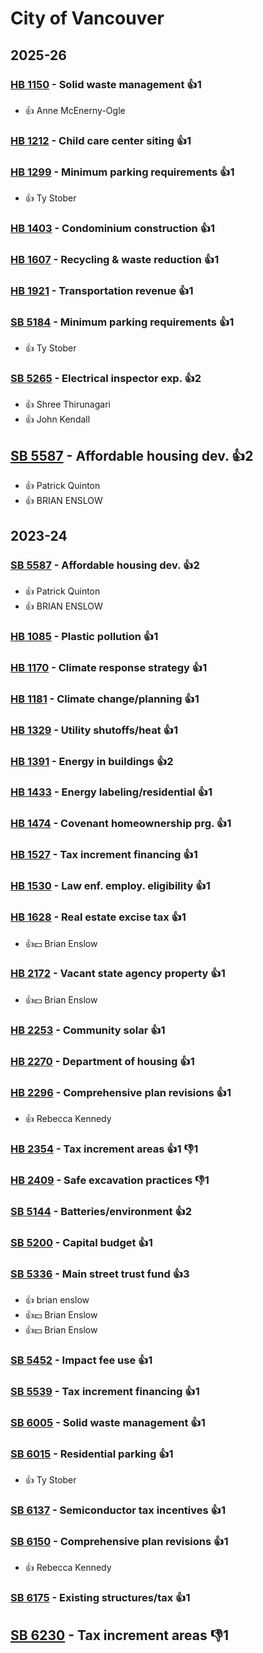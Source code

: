 # City of Vancouver
## 2025-26

### [HB 1150](/bill/2025-26/hb/1150/) - Solid waste management 👍1  
* 👍 Anne McEnerny-Ogle

### [HB 1212](/bill/2025-26/hb/1212/) - Child care center siting 👍1  

### [HB 1299](/bill/2025-26/hb/1299/) - Minimum parking requirements 👍1  
* 👍 Ty Stober

### [HB 1403](/bill/2025-26/hb/1403/) - Condominium construction 👍1  

### [HB 1607](/bill/2025-26/hb/1607/) - Recycling & waste reduction 👍1  

### [HB 1921](/bill/2025-26/hb/1921/) - Transportation revenue 👍1  

### [SB 5184](/bill/2025-26/sb/5184/) - Minimum parking requirements 👍1  
* 👍 Ty Stober

### [SB 5265](/bill/2025-26/sb/5265/) - Electrical inspector exp. 👍2  
* 👍 Shree Thirunagari
* 👍 John Kendall

## [SB 5587](/bill/2025-26/sb/5587/) - Affordable housing dev. 👍2  
* 👍 Patrick Quinton
* 👍 BRIAN ENSLOW

## 2023-24

### [SB 5587](/bill/2023-24/sb/5587/) - Affordable housing dev. 👍2  
* 👍 Patrick Quinton
* 👍 BRIAN ENSLOW

### [HB 1085](/bill/2023-24/hb/1085/) - Plastic pollution 👍1  

### [HB 1170](/bill/2023-24/hb/1170/) - Climate response strategy 👍1  

### [HB 1181](/bill/2023-24/hb/1181/) - Climate change/planning 👍1  

### [HB 1329](/bill/2023-24/hb/1329/) - Utility shutoffs/heat 👍1  

### [HB 1391](/bill/2023-24/hb/1391/) - Energy in buildings 👍2  

### [HB 1433](/bill/2023-24/hb/1433/) - Energy labeling/residential 👍1  

### [HB 1474](/bill/2023-24/hb/1474/) - Covenant homeownership prg. 👍1  

### [HB 1527](/bill/2023-24/hb/1527/) - Tax increment financing 👍1  

### [HB 1530](/bill/2023-24/hb/1530/) - Law enf. employ. eligibility 👍1  

### [HB 1628](/bill/2023-24/hb/1628/) - Real estate excise tax 👍1  
* 👍💵 Brian Enslow

### [HB 2172](/bill/2023-24/hb/2172/) - Vacant state agency property 👍1  
* 👍💵 Brian Enslow

### [HB 2253](/bill/2023-24/hb/2253/) - Community solar 👍1  

### [HB 2270](/bill/2023-24/hb/2270/) - Department of housing 👍1  

### [HB 2296](/bill/2023-24/hb/2296/) - Comprehensive plan revisions 👍1  
* 👍 Rebecca Kennedy

### [HB 2354](/bill/2023-24/hb/2354/) - Tax increment areas 👍1 👎1 

### [HB 2409](/bill/2023-24/hb/2409/) - Safe excavation practices  👎1 

### [SB 5144](/bill/2023-24/sb/5144/) - Batteries/environment 👍2  

### [SB 5200](/bill/2023-24/sb/5200/) - Capital budget 👍1  

### [SB 5336](/bill/2023-24/sb/5336/) - Main street trust fund 👍3  
* 👍 brian enslow
* 👍💵 Brian Enslow
* 👍💵 Brian Enslow

### [SB 5452](/bill/2023-24/sb/5452/) - Impact fee use 👍1  

### [SB 5539](/bill/2023-24/sb/5539/) - Tax increment financing 👍1  

### [SB 6005](/bill/2023-24/sb/6005/) - Solid waste management 👍1  

### [SB 6015](/bill/2023-24/sb/6015/) - Residential parking 👍1  
* 👍 Ty Stober

### [SB 6137](/bill/2023-24/sb/6137/) - Semiconductor tax incentives 👍1  

### [SB 6150](/bill/2023-24/sb/6150/) - Comprehensive plan revisions 👍1  
* 👍 Rebecca Kennedy

### [SB 6175](/bill/2023-24/sb/6175/) - Existing structures/tax 👍1  

## [SB 6230](/bill/2023-24/sb/6230/) - Tax increment areas  👎1 
